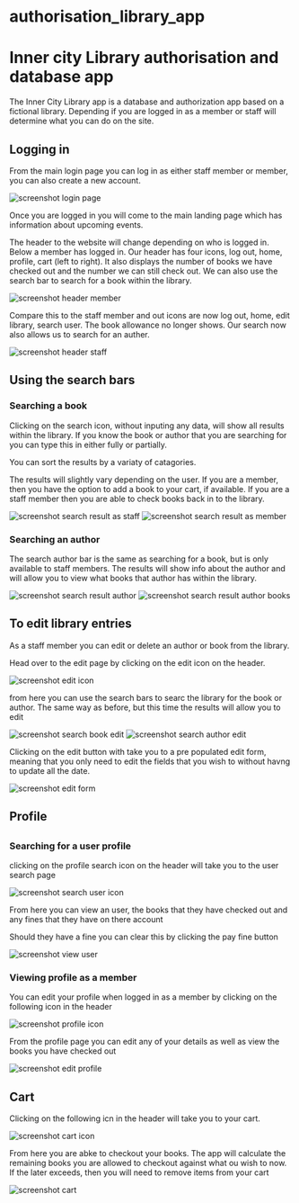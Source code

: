 # authorisation_library_app
<h1>Inner city Library authorisation and database app</h1>

<p>The Inner City Library app is a database and authorization app based on a fictional library. Depending if you are logged in as a member or staff will determine what you can do on the site.</p>

<h2>Logging in</h2>
<p>From the main login page you can log in as either staff member or member, you can also create a new account.</p>

![screenshot login page](/assets/readme/screenLogin.png)

<p>Once you are logged in you will come to the main landing page which has information about upcoming events.</p>

<p>The header to the website will change depending on who is logged in. Below a member has logged in. Our header has four icons, log out, home, profile, cart (left to right). It also displays the number of books we have checked out and the number we can still check out. We can also use the search bar to search for a book within the library.</p>

![screenshot header member](/assets/readme/screenHeaderMember.png)

<p>Compare this to the staff member and out icons are now log out, home, edit library, search user. The book allowance no longer shows. Our search now also allows us to search for an auther.</p>

![screenshot header staff](/assets/readme/screenHeaderStaff.png)

<h2> Using the search bars </h2>
<h3>Searching a book</h3>
<p>Clicking on the search icon, without inputing any data, will show all results within the library. If you know the book or author that you are searching for you can type this in either fully or partially.</p>

<p>You can sort the results by a variaty of catagories.</p>

<p>The results will slightly vary depending on the user. If you are a member, then you have the option to add a book to your cart, if available. If you are a staff member then you are able to check books back in to the library.</p>

![screenshot search result as staff](/assets/readme/screenResultStaff.png)
![screenshot search result as member](/assets/readme/screenResultMember.png)
<h3>Searching an author</h3>
<p>The search author bar is the same as searching for a book, but is only available to staff members. The results will show info about the author and will allow you to view what books that author has within the library.</p>

![screenshot search result author](/assets/readme/searchAuthor.png)
![screenshot search result author books](/assets/readme/viewBooks.png)

<h2>To edit library entries</h2>

<p>As a staff member you can edit or delete an author or book from the library.</p>
<p>Head over to the edit page by clicking on the edit icon on the header.</p>

![screenshot edit icon](/assets/readme/editIcon.png)

<p>from here you can use the search bars to searc the library for the book or author. The same way as before, but this time the results will allow you to edit</p>


![screenshot search book edit](/assets/readme/bookSearchEdit.png)
![screenshot search author edit](/assets/readme/auhtorEdit.png)

<p>Clicking on the edit button with take you to a pre populated edit form, meaning that you only need to edit the fields that you wish to without havng to update all the date.

![screenshot edit form](/assets/readme/editForm.png)

<h2>Profile<h2>

<h3>Searching for a user profile</h3>

<p>clicking on the profile search icon on the header will take you to the user search page</p>

![screenshot search user icon](/assets/readme/userSearch.png)

<p>From here you can view an user, the books that they have checked out and any fines that they have on there account</p>
<p>Should they have a fine you can clear this by clicking the pay fine button</p>

![screenshot view user](/assets/readme/viewUserStaff.png)

<h3>Viewing profile as a member</h3>

<p>You can edit your profile when logged in as a member by clicking on the following icon in the header</p>

![screenshot profile icon](/assets/readme/profile.png)

<p>From the profile page you can edit any of your details as well as view the books you have checked out</p>

![screenshot edit profile](/assets/readme/editProfile.png)

<h2>Cart</h2>

<p>Clicking on the following icn in the header will take you to your cart.</p>

![screenshot cart icon](/assets/readme/cart.png)

<p>From here you are abke to checkout your books. The app will calculate the remaining books you are allowed to checkout against what ou wish to now. If the later exceeds, then you will need to remove items from your cart</p>

![screenshot cart](/assets/readme/viewCart.png)